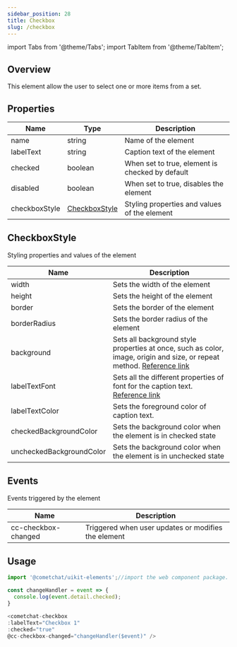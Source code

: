 ```yaml
---
sidebar_position: 28
title: Checkbox
slug: /checkbox
---
```


import Tabs from '@theme/Tabs';
import TabItem from '@theme/TabItem';

## Overview
This element allow the user to select one or more items from a set.

## Properties

| Name | Type | Description | 
| ---- | ---- | ---- | 
| name | string | Name of the element | 
| labelText | string | Caption text of the element | 
| checked | boolean | When set to true, element is checked by default | 
| disabled | boolean | When set to true, disables the element | 
| checkboxStyle | [CheckboxStyle](./checkbox#checkboxstyle) | Styling properties and values of the element | 


## CheckboxStyle

Styling properties and values of the element

| Name | Description | 
| ---- | ---- | 
| width | Sets the width of the element | 
| height | Sets the height of the element | 
| border | Sets the border of the element | 
| borderRadius | Sets the border radius of the element | 
| background | Sets all background style properties at once, such as color, image, origin and size, or repeat method. [Reference link](https://developer.mozilla.org/en-US/docs/Web/CSS/background) | 
| labelTextFont | Sets all the different properties of font for the caption text. [Reference link](https://developer.mozilla.org/en-US/docs/Web/CSS/font) | 
| labelTextColor | Sets the foreground color of caption text. | 
| checkedBackgroundColor | Sets the background color when the element is in checked state | 
| uncheckedBackgroundColor | Sets the background color when the element is in unchecked state | 


## Events

Events triggered by the element

| Name | Description | 
| ---- | ---- | 
| cc-checkbox-changed | Triggered when user updates or modifies the element | 


## Usage

<Tabs>
<TabItem value="js" label="Javascript">

```javascript
import '@cometchat/uikit-elements';//import the web component package.

const changeHandler = event => {
  console.log(event.detail.checked);
}

<cometchat-checkbox 
:labelText="Checkbox 1"
:checked="true"
@cc-checkbox-changed="changeHandler($event)" />
```

</TabItem>
</Tabs>